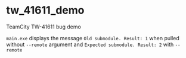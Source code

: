 # tw_41611_demo
TeamCity TW-41611 bug demo

`main.exe` displays the message `Old submodule. Result: 1` when pulled without `--remote` argument and `Expected submodule. Result: 2` with `--remote`

